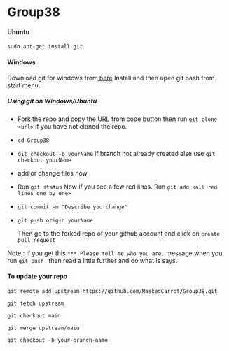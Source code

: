 # Group38
<h4> Ubuntu </h4>

 `sudo apt-get install git`


<h4>Windows</h4>
   <p>
Download git for windows from<a href="https://git-scm.com/downloads"> here</a> Install and then open git bash from start menu.
   </p>
  
  
<h5>Using git on Windows/Ubuntu</h5>
<ul>

<li> 

Fork the repo and copy the URL from code button then run `git clone <url>` if you have not cloned the repo.

</li>
<li>

`cd Group38`

</li>
<li>

`git checkout -b yourName` if branch not already created else use `git checkout yourName`</li>
<li> 

add or change files now</li>
<li>
 
 Run `git status` Now if you  see a few red lines. Run `git add <all red lines one by one>`
</li>
<li>

`git commit -m "Describe you change"`</li>
<li>

`git push origin yourName`</li>
</ul>

<ul>
 
 Then go to the forked repo of your github account and click on `create pull request`
 </ul>


Note : if you get this `*** Please tell me who you are.` message when you run `git push ` then read a little further and do what is says.


<h4>To update your repo</h4>

 `git remote add upstream https://github.com/MaskedCarrot/Group38.git`
 
  `git fetch upstream`
  
  `git checkout main`
  
  `git merge upstream/main`
  
  `git checkout -b your-branch-name`
